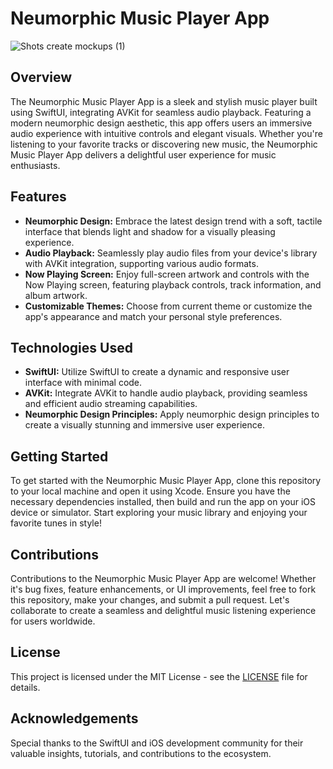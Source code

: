 # Neumorphic Music Player App
![Shots create mockups (1)](https://github.com/SwiftieDev/SwiftUI-Music-Player/assets/156214801/a2584f09-4fcd-475c-b3a4-320e02b8edb4)

## Overview
The Neumorphic Music Player App is a sleek and stylish music player built using SwiftUI, integrating AVKit for seamless audio playback. Featuring a modern neumorphic design aesthetic, this app offers users an immersive audio experience with intuitive controls and elegant visuals. Whether you're listening to your favorite tracks or discovering new music, the Neumorphic Music Player App delivers a delightful user experience for music enthusiasts.

## Features
- **Neumorphic Design:** Embrace the latest design trend with a soft, tactile interface that blends light and shadow for a visually pleasing experience.
- **Audio Playback:** Seamlessly play audio files from your device's library with AVKit integration, supporting various audio formats.
- **Now Playing Screen:** Enjoy full-screen artwork and controls with the Now Playing screen, featuring playback controls, track information, and album artwork.
- **Customizable Themes:** Choose from current theme or customize the app's appearance and match your personal style preferences.

## Technologies Used
- **SwiftUI:** Utilize SwiftUI to create a dynamic and responsive user interface with minimal code.
- **AVKit:** Integrate AVKit to handle audio playback, providing seamless and efficient audio streaming capabilities.
- **Neumorphic Design Principles:** Apply neumorphic design principles to create a visually stunning and immersive user experience.

## Getting Started
To get started with the Neumorphic Music Player App, clone this repository to your local machine and open it using Xcode. Ensure you have the necessary dependencies installed, then build and run the app on your iOS device or simulator. Start exploring your music library and enjoying your favorite tunes in style!

## Contributions
Contributions to the Neumorphic Music Player App are welcome! Whether it's bug fixes, feature enhancements, or UI improvements, feel free to fork this repository, make your changes, and submit a pull request. Let's collaborate to create a seamless and delightful music listening experience for users worldwide.

## License
This project is licensed under the MIT License - see the [LICENSE](LICENSE) file for details.

## Acknowledgements
Special thanks to the SwiftUI and iOS development community for their valuable insights, tutorials, and contributions to the ecosystem.
